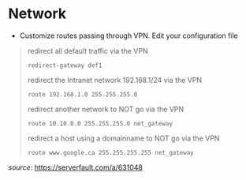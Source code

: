 # Network

* Customize routes passing through VPN. Edit your configuration file
> redirect all default traffic via the VPN 
> 
> `redirect-gateway def1`
>
> redirect the Intranet network 192.168.1/24 via the VPN 
>
> `route 192.168.1.0 255.255.255.0`
>
> redirect another network to NOT go via the VPN 
>
> `route 10.10.0.0 255.255.255.0 net_gateway`
>
> redirect a host using a domainname to NOT go via the VPN 
>
> `route www.google.ca 255.255.255.255 net_gateway`

*source*: https://serverfault.com/a/631048

